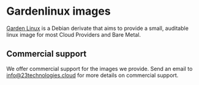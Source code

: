 # Gardenlinux images

[Garden Linux](https://github.com/gardenlinux/gardenlinux) is a Debian derivate that
aims to provide a small, auditable linux image for most Cloud Providers and Bare Metal.

## Commercial support

We offer commercial support for the images we provide. Send an email to
[info@23technologies.cloud](mailto:info@23technologies.cloud) for more details
on commercial support.
